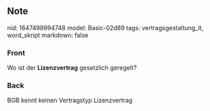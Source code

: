 ## Note
nid: 1647498994748
model: Basic-02d89
tags: vertragsgestaltung_it, word_skript
markdown: false

### Front
Wo ist der <b>Lizenzvertrag</b> gesetzlich geregelt?

### Back
BGB kennt keinen Vertragstyp Lizenzvertrag

